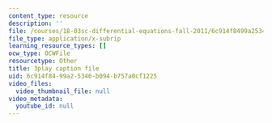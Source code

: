 ```yaml
---
content_type: resource
description: ''
file: /courses/18-03sc-differential-equations-fall-2011/6c914f8499a25346b094b757a0cf1225_uNOyxQwIV8o.vtt
file_type: application/x-subrip
learning_resource_types: []
ocw_type: OCWFile
resourcetype: Other
title: 3play caption file
uid: 6c914f84-99a2-5346-b094-b757a0cf1225
video_files:
  video_thumbnail_file: null
video_metadata:
  youtube_id: null
---
```

